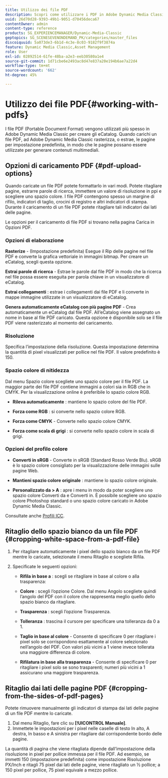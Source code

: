 ```yaml
---
title: Utilizzo dei file PDF
description: Scopri come utilizzare i PDF in Adobe Dynamic Media Classic.
uuid: 26d70d28-9393-49b1-9051-d70456deca67
contentOwner: admin
content-type: reference
products: SG_EXPERIENCEMANAGER/Dynamic-Media-Classic
geptopics: SG_SCENESEVENONDEMAND_PK/categories/master_files
discoiquuid: 5a073de3-6b1d-4c3e-8c03-9182f9f3874a
feature: Dynamic Media Classic,Asset Management
role: User
exl-id: 02892514-61fe-48ba-a2e3-eeb30580a1e4
source-git-commit: 1d71cbe6e2493ac8d47e837a20e194b6ae7a22d4
workflow-type: tm+mt
source-wordcount: '662'
ht-degree: 45%

---
```


# Utilizzo dei file PDF{#working-with-pdfs}

I file PDF (Portable Document Format) vengono utilizzati più spesso in Adobe Dynamic Media Classic per creare gli eCatalog. Quando carichi un file PDF, ad Adobe Dynamic Media Classic rasterizza, o estrae, le pagine per impostazione predefinita, in modo che le pagine possano essere utilizzate per generare contenuti multimediali.

## Opzioni di caricamento PDF {#pdf-upload-options}

Quando caricate un file PDF potete formattarlo in vari modi. Potete ritagliare pagine, estrarre parole di ricerca, immettere un valore di risoluzione in ppi e scegliere uno spazio colore. I file PDF contengono spesso un margine di rifilo, indicatori di taglio, crocini di registro e altri indicatori di stampa. Durante il caricamento di un file PDF potete ritagliare tali indicatori dai lati delle pagine.

Le opzioni per il caricamento di file PDF si trovano nella pagina Carica in Opzioni PDF.

### Opzioni di elaborazione

**Rasterize**  - (Impostazione predefinita) Esegue il Rip delle pagine nel file PDF e converte la grafica vettoriale in immagini bitmap. Per creare un eCatalog, scegli questa opzione.

**Estrai parole di ricerca**  - Estrae le parole dal file PDF in modo che la ricerca nel file possa essere eseguita per parola chiave in un visualizzatore di eCatalog.

**Estrai collegamenti** : estrae i collegamenti dai file PDF e li converte in mappe immagine utilizzate in un visualizzatore di eCatalog.

**Genera automaticamente eCatalog con più pagine PDF**  - Crea automaticamente un eCatalog dal file PDF. All’eCatalog viene assegnato un nome in base al file PDF caricato. Questa opzione è disponibile solo se il file PDF viene rasterizzato al momento del caricamento.

### Risoluzione

Specifica l’impostazione della risoluzione. Questa impostazione determina la quantità di pixel visualizzati per pollice nel file PDF. Il valore predefinito è 150.

### Spazio colore di nitidezza

Dal menu Spazio colore scegliete uno spazio colore per il file PDF. La maggior parte dei file PDF contiene immagini a colori sia in RGB che in CMYK. Per la visualizzazione online è preferibile lo spazio colore RGB.

* **Rileva automaticamente** : mantiene lo spazio colore del file PDF.

* **Forza come RGB** : si converte nello spazio colore RGB.

* **Forza come CMYK**  - Converte nello spazio colore CMYK.

* **Forza come scala di grigi** : si converte nello spazio colore in scala di grigi.

### Opzioni del profilo colore

* **Converti in sRGB**  - Converte in sRGB (Standard Rosso Verde Blu). sRGB è lo spazio colore consigliato per la visualizzazione delle immagini sulle pagine Web.

* **Mantieni spazio colore originale** : mantiene lo spazio colore originale.

* **Personalizzato da > A** : apre i menu in modo da poter scegliere uno spazio colore Converti da e Converti in. È possibile scegliere uno spazio colore Photoshop standard o uno spazio colore caricato in Adobe Dynamic Media Classic.

Consultate anche [Profili ICC](/help/icc-profiles.md#icc_profiles).

## Ritaglio dello spazio bianco da un file PDF {#cropping-white-space-from-a-pdf-file}

1. Per ritagliare automaticamente i pixel dello spazio bianco da un file PDF mentre lo caricate, selezionate il menu Ritaglio e scegliete Rifila.
1. Specificate le seguenti opzioni:

   * **Rifila in base a** : scegli se ritagliare in base al colore o alla trasparenza:

   * **Colore** : scegli l’opzione Colore. Dal menu Angolo scegliete quindi l’angolo del PDF con il colore che rappresenta meglio quello dello spazio bianco da ritagliare.

   * **Trasparenza** : scegli l’opzione Trasparenza.

   * **Tolleranza** : trascina il cursore per specificare una tolleranza da 0 a 1.

   * **Taglio in base al colore**  - Consente di specificare 0 per ritagliare i pixel solo se corrispondono esattamente al colore selezionato nell’angolo del PDF. Con valori più vicini a 1 viene invece tollerata una maggiore differenza di colore. 

   * **Rifilatura in base alla trasparenza**  - Consente di specificare 0 per ritagliare i pixel solo se sono trasparenti; numeri più vicini a 1 assicurano una maggiore trasparenza.

## Ritaglio dai lati delle pagine PDF {#cropping-from-the-sides-of-pdf-pages}

Potete rimuovere manualmente gli indicatori di stampa dai lati delle pagine di un file PDF mentre lo caricate.

1. Dal menu Ritaglio, fare clic su **[!UICONTROL Manuale]**.
1. Immettete le impostazioni per i pixel nelle caselle di testo In alto, A destra, In basso e A sinistra per ritagliare dal corrispondente bordo delle pagine.

La quantità di pagina che viene ritagliata dipende dall’impostazione della risoluzione in pixel per pollice immessa per il file PDF. Ad esempio, se immetti 150 (impostazione predefinita) come impostazione Risoluzione PX/Inch e ritagli 75 pixel dai lati delle pagine, viene ritagliato un ½ pollice; a 150 pixel per pollice, 75 pixel equivale a mezzo pollice.
